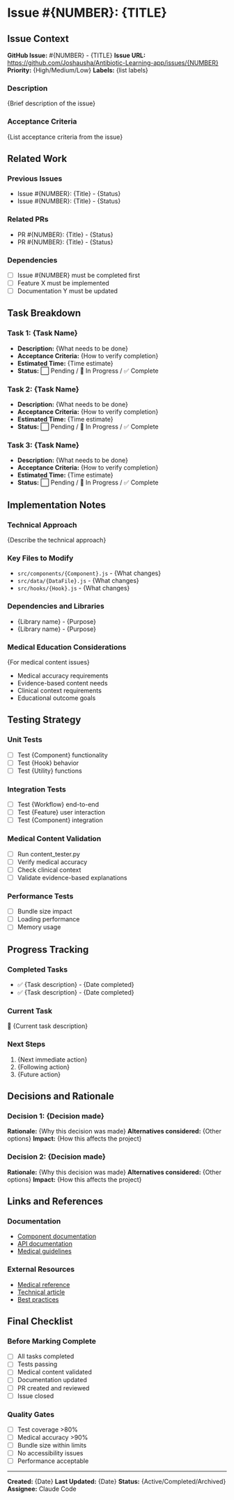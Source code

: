 # Issue #{NUMBER}: {TITLE}

## Issue Context

**GitHub Issue:** #{NUMBER} - {TITLE}
**Issue URL:** https://github.com/Joshausha/Antibiotic-Learning-app/issues/{NUMBER}
**Priority:** {High/Medium/Low}
**Labels:** {list labels}

### Description
{Brief description of the issue}

### Acceptance Criteria
{List acceptance criteria from the issue}

## Related Work

### Previous Issues
- Issue #{NUMBER}: {Title} - {Status}
- Issue #{NUMBER}: {Title} - {Status}

### Related PRs
- PR #{NUMBER}: {Title} - {Status}
- PR #{NUMBER}: {Title} - {Status}

### Dependencies
- [ ] Issue #{NUMBER} must be completed first
- [ ] Feature X must be implemented
- [ ] Documentation Y must be updated

## Task Breakdown

### Task 1: {Task Name}
- **Description:** {What needs to be done}
- **Acceptance Criteria:** {How to verify completion}
- **Estimated Time:** {Time estimate}
- **Status:** ⬜ Pending / 🔄 In Progress / ✅ Complete

### Task 2: {Task Name}
- **Description:** {What needs to be done}
- **Acceptance Criteria:** {How to verify completion}
- **Estimated Time:** {Time estimate}
- **Status:** ⬜ Pending / 🔄 In Progress / ✅ Complete

### Task 3: {Task Name}
- **Description:** {What needs to be done}
- **Acceptance Criteria:** {How to verify completion}
- **Estimated Time:** {Time estimate}
- **Status:** ⬜ Pending / 🔄 In Progress / ✅ Complete

## Implementation Notes

### Technical Approach
{Describe the technical approach}

### Key Files to Modify
- `src/components/{Component}.js` - {What changes}
- `src/data/{DataFile}.js` - {What changes}
- `src/hooks/{Hook}.js` - {What changes}

### Dependencies and Libraries
- {Library name} - {Purpose}
- {Library name} - {Purpose}

### Medical Education Considerations
{For medical content issues}
- Medical accuracy requirements
- Evidence-based content needs
- Clinical context requirements
- Educational outcome goals

## Testing Strategy

### Unit Tests
- [ ] Test {Component} functionality
- [ ] Test {Hook} behavior
- [ ] Test {Utility} functions

### Integration Tests
- [ ] Test {Workflow} end-to-end
- [ ] Test {Feature} user interaction
- [ ] Test {Component} integration

### Medical Content Validation
- [ ] Run content_tester.py
- [ ] Verify medical accuracy
- [ ] Check clinical context
- [ ] Validate evidence-based explanations

### Performance Tests
- [ ] Bundle size impact
- [ ] Loading performance
- [ ] Memory usage

## Progress Tracking

### Completed Tasks
- ✅ {Task description} - {Date completed}
- ✅ {Task description} - {Date completed}

### Current Task
🔄 {Current task description}

### Next Steps
1. {Next immediate action}
2. {Following action}
3. {Future action}

## Decisions and Rationale

### Decision 1: {Decision made}
**Rationale:** {Why this decision was made}
**Alternatives considered:** {Other options}
**Impact:** {How this affects the project}

### Decision 2: {Decision made}
**Rationale:** {Why this decision was made}
**Alternatives considered:** {Other options}
**Impact:** {How this affects the project}

## Links and References

### Documentation
- [Component documentation](link)
- [API documentation](link)
- [Medical guidelines](link)

### External Resources
- [Medical reference](link)
- [Technical article](link)
- [Best practices](link)

## Final Checklist

### Before Marking Complete
- [ ] All tasks completed
- [ ] Tests passing
- [ ] Medical content validated
- [ ] Documentation updated
- [ ] PR created and reviewed
- [ ] Issue closed

### Quality Gates
- [ ] Test coverage >80%
- [ ] Medical accuracy >90%
- [ ] Bundle size within limits
- [ ] No accessibility issues
- [ ] Performance acceptable

---

**Created:** {Date}
**Last Updated:** {Date}
**Status:** {Active/Completed/Archived}
**Assignee:** Claude Code